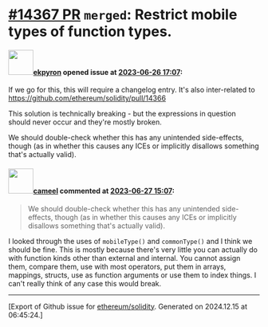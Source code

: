 # [\#14367 PR](https://github.com/ethereum/solidity/pull/14367) `merged`: Restrict mobile types of function types.

#### <img src="https://avatars.githubusercontent.com/u/1347491?v=4" width="50">[ekpyron](https://github.com/ekpyron) opened issue at [2023-06-26 17:07](https://github.com/ethereum/solidity/pull/14367):

If we go for this, this will require a changelog entry. It's also inter-related to https://github.com/ethereum/solidity/pull/14366

This solution is technically breaking - but the expressions in question should never occur and they're mostly broken.

We should double-check whether this has any unintended side-effects, though (as in whether this causes any ICEs or implicitly disallows something that's actually valid).

#### <img src="https://avatars.githubusercontent.com/u/137030?v=4" width="50">[cameel](https://github.com/cameel) commented at [2023-06-27 15:07](https://github.com/ethereum/solidity/pull/14367#issuecomment-1609699012):

> We should double-check whether this has any unintended side-effects, though (as in whether this causes any ICEs or implicitly disallows something that's actually valid).

I looked through the uses of `mobileType()` and `commonType()` and I think we should be fine. This is mostly because there's very little you can actually do with function kinds other than external and internal. You cannot assign them, compare them, use with most operators, put them in arrays, mappings, structs, use as function arguments or use them to index things. I can't really think of any case this would break.


-------------------------------------------------------------------------------



[Export of Github issue for [ethereum/solidity](https://github.com/ethereum/solidity). Generated on 2024.12.15 at 06:45:24.]
